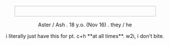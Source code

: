 
<p align="center"><img width="385" height="29" scr= https://cdn.discordapp.com/attachments/1180034017802854421/1430265262690795643/IMG_8739.gif?ex=68f925d3&is=68f7d453&hm=0c6d07f4379c36ee43fd6a57ee43857971de9369aa70b8b00cf9e132be0d23cf& </p>

<p align="center"> Aster / Ash . 18 y.o. (Nov 16) . they / he </h1>

<p align="center"> i literally just have this for pt. c+h **at all times**. w2i, i don’t bite. </p>

